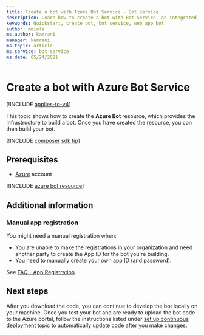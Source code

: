 ```yaml
---
title: Create a bot with Azure Bot Service - Bot Service
description: Learn how to create a bot with Bot Service, an integrated, dedicated bot development environment.
keywords: Quickstart, create bot, bot service, web app bot
author: mmiele
ms.author: kamrani
manager: kamrani
ms.topic: article
ms.service: bot-service
ms.date: 05/24/2021
---
```


# Create a bot with Azure Bot Service

[!INCLUDE [applies-to-v4](../includes/applies-to-v4-current.md)]

This topic shows how to create the **Azure Bot** resource, which provides the infrastructure to build a bot. Once you have created the resource, you can then build your bot.

[!INCLUDE [composer sdk tip](../includes/azure-bot-resource/composer-tip.md)]

## Prerequisites

- [Azure](https://portal.azure.com) account

[!INCLUDE [azure bot resource](../includes/azure-bot-resource/azure-bot-resource.md)]

<!-- Replaced by the previous include 
### Create a new bot service

1. Log in to the [Azure portal](https://portal.azure.com/).
1. Click **Create a resource** link found in the upper left-hand corner of the Azure portal.
1. In the search box enter *bot* and in the drop-down list select **Web App Bot**.

    ![web app bot](../media/azure-bot-quickstarts/web-app-bot.png)

1. In the **Web App Bot** page, click the **Create** button.

    ![web app bot create](../media/azure-bot-quickstarts/web-app-bot-create.png)

1. In the **Web App Bot** form, provide the requested information about your bot as specified in the table below the image.

    ![Create Web App Bot blade](../media/azure-bot-quickstarts/sdk-create-bot-service-blade.png)

    | Setting | Suggested value | Description |
    | ---- | ---- | ---- |
    | **Bot name** | Your bot's display name | The display name for the bot that appears in channels and directories. This name can be changed at anytime. |
    | **Subscription** | Your subscription | Select the Azure subscription you want to use. |
    | **Resource Group** | myResourceGroup | You can create a new [resource group](/azure/azure-resource-manager/resource-group-overview#resource-groups) or choose from an existing one. |
    | **Location** | The default location | Select the geographic location for your resource group. Your location choice can be any location listed, though it's often best to choose a location closest to your customer. The location cannot be changed once the bot is created. |
    | **Pricing tier** | F0 | Select a pricing tier. You may update the pricing tier at any time. For more information, see [Bot Service pricing](https://azure.microsoft.com/pricing/details/bot-service/). |
    | **App name** | A unique name | The unique URL name of the bot. For example, if you name your bot *myawesomebot*, then your bot's URL will be `http://myawesomebot.azurewebsites.net`. The name must use alphanumeric and underscore characters only. There is a 35 character limit to this field. The App name cannot be changed once the bot is created. |
    | **Bot template** | Echo bot | Choose **SDK v4**. Select either C# or Node.js for this quickstart, then click **Select**.
    | **App service plan/Location** | Your app service plan  | Select an [app service plan](https://azure.microsoft.com/pricing/details/app-service/plans/) location. Your location choice can be any location listed, though it's often best to choose the same location as the bot service. |
    | **LUIS Accounts** _Only available for Basic Bot template_ | LUIS Azure Resource Name | After [migrating LUIS Resources over to an Azure Resource](/azure/cognitive-services/luis/luis-migration-authoring), input the Azure Resource name to associate this LUIS Application with that Azure Resource.
    | **Application Insights** | On | Decide if you want to turn [Application Insights](/bot-framework/bot-service-manage-analytics) **On** or **Off**. If you select **On**, you must also specify a regional location. Your location choice can be any location listed, though it's often best to choose the same location as the bot service. |
    | **Microsoft App ID and password** | Auto create App ID and password | Use this option if you need to manually enter a Microsoft App ID and password. Otherwise, a new Microsoft App ID and password will be created for you in the bot creation process. When creating an app registration manually for the Bot Service, please ensure that the supported account types is set to **Accounts in any organizational directory** or **Accounts in any organizational directory and personal Microsoft accounts (e.g. Outlook.com, Xbox, etc.)** |

1. Click **Create** to create the service and deploy the bot to the cloud. This process may take several minutes.

    Confirm that the bot has been deployed by checking the **Notifications**. The notifications will change from **Deployment in progress...** to **Deployment succeeded**. Click **Go to resource** link to open the bot's resources page.

Now that your bot is created, test it in Web Chat.

## Test the bot

In the **Settings** section, click **Test in Web Chat**. Azure Bot Service will load the Web Chat control and connect to your bot.

:::image type="content" source="../media/azure-bot-quickstarts/web-app-bot-test.png" alt-text="The the bot on Azure in Web Chat.":::

Enter a message and your bot should respond.

## Download code

You can download the code to work on it locally.

1. Go to the **Overview** blade.
1. Select **Download bot source code** in the top toolbar or at the bottom of the pane.
1. Follow the prompts to download the code, and then unzip the folder.

    [!INCLUDE [download keys snippet](../includes/snippet-abs-key-download.md)]

:::image type="content" source="../media/azure-bot-quickstarts/web-app-bot-download.png" alt-text="Links on the Overview pane to download the bot source code.":::

-->

## Additional information

### Manual app registration

You might need a manual registration when:

- You are unable to make the registrations in your organization and need another party to create the App ID for the bot you're building.
- You need to manually create your own app ID (and password).

See [FAQ - App Registration](../bot-service-resources-faq-azure.yml#how-do-i-create-my-own-app-registration).

## Next steps

After you download the code, you can continue to develop the bot locally on your machine. Once you test your bot and are ready to upload the bot code to the Azure portal, follow the instructions listed under [set up continuous deployment](../bot-service-build-continuous-deployment.md) topic to automatically update code after you make changes.
